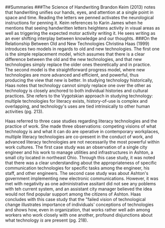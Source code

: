 ##Summaries
###The Science of Handwriting
Brandon Keim (2013) notes that handwriting unifies our hands, eyes, and attention at a single point in space and time. Reading the letters we penned activates the neurological instructions for penning it. Keim references to Karin James when he mentions that seeing handwritten letters heightens activity in visual areas as well as triggering the expected motor activity writing it. He sees writing as an ever shifting interplay between knowledge and our thoughts.
###On the Relationship Between Old and New Technologies
Christina Haas (1999) introduces two models in regards to old and new technologies. The first one is the simple replacement model, which assumes that there is a clear difference between the old and the new technologies, and that new technologies simply replace the older ones theoretically and in practice. The second model is the straightforward progress model, where new technologies are more advanced and efficient, and powerful, thus producing the view that new is better. In studying technology historically, Haas notes that technology cannot simply replace one over the other as technology is closely anchored to both individual histories and cultural practices. She refers to the Vygotskian approach in studying technology: multiple technologies for literacy exists, history-of-use is complex and overlapping, and technology's uses are tied intrinsically to other human activities (pg. 213).

Haas referred to three case studies regarding literacy technologies and the practice of work. She made three observations: competing visions of what technology is and what it can do are operative in contemporary workplaces, multiple literacy technologies are co-present in the conduct of work, and advanced literacy technologies are not necessarily the most powerful within work cultures. The first case study was an observation of a single city engineer and his work to manage utilities and infrastructures in Ashton, a small city located in northeast Ohio. Through this case study, it was noted that there was a clear understanding about the appropriateness of specific communication technologies for specific tasks among the engineer, his staff, and other engineers. The second case study was about Ashton's government implementing new electronic communications. However, it was met with negativity as one administrative assitant did not see any poblems with teh current system, and an assistant city manager believed the idea would not find popular support among the citizens of Ashton. Haas concludes with this case study that the "failed vision of technological change illustrates importance of individuals' conceptions of technologies and shows how, even in organization, that works rather well adn among workers who work closely with one another, profound disjunctions about what technology _is_ are present (pg. 218).

